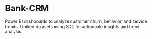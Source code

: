 # Bank-CRM
Power BI dashboards to analyze customer churn, behavior, and service trends.
Unified datasets using SQL for actionable insights and trend analysis.
